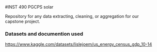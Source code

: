 #INST 490 PGCPS solar

Repository for any data extracting, cleaning, or aggregation for our capstone project. 



### Datasets and documention used

https://www.kaggle.com/datasets/lislejoem/us_energy_census_gdp_10-14